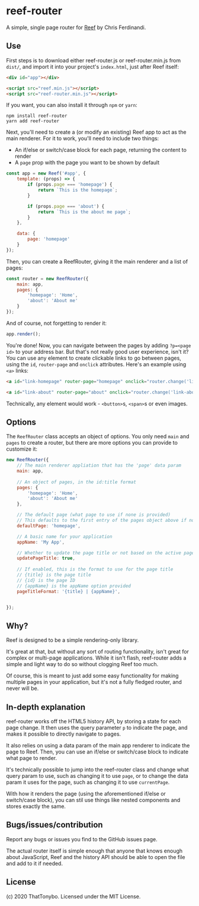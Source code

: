 # reef-router
A simple, single page router for [Reef](https://github.com/cferdinandi/reef) by Chris Ferdinandi.

## Use
First steps is to download either reef-router.js or reef-router.min.js from `dist/`, and import it into your project's `index.html`, just after Reef itself:
```html
<div id="app"></div>

<script src="reef.min.js"></script>
<script src="reef-router.min.js"></script>
```
If you want, you can also install it through `npm` or `yarn`:
```
npm install reef-router
yarn add reef-router
```

Next, you'll need to create a (or modify an existing) Reef app to act as the main renderer. For it to work, you'll need to include two things:
* An if/else or switch/case block for each page, returning the content to render
* A `page` prop with the page you want to be shown by default
```js
const app = new Reef('#app', {
	template: (props) => {
		if (props.page === 'homepage') {
			return `This is the homepage`;
		}

		if (props.page === 'about') {
			return `This is the about me page`;
		}
	},

	data: {
		page: 'homepage'
	}
});
```

Then, you can create a ReefRouter, giving it the main renderer and a list of pages:
```js
const router = new ReefRouter({
	main: app,
	pages: {
		'homepage': 'Home',
		'about': 'About me'
	}
});
```

And of course, not forgetting to render it:
```js
app.render();
```

You're done! Now, you can navigate between the pages by adding `?p=<page id>` to your address bar. But that's not really good user experience, isn't it? You can use any element to create clickable links to go between pages, using the `id`, `router-page` and `onclick` attributes. Here's an example using `<a>` links:
```html
<a id="link-homepage" router-page="homepage" onclick="router.change('link-homepage');">Home</a>

<a id="link-about" router-page="about" onclick="router.change('link-about');">About me</a>
```
Technically, any element would work - `<button>`s, `<span>`s or even images.

## Options
The `ReefRouter` class accepts an object of options. You only need `main` and `pages` to create a router, but there are more options you can provide to customize it:
```js
new ReefRouter({
    // The main renderer appliation that has the 'page' data param
    main: app,
    
    // An object of pages, in the id:title format
	pages: {
		'homepage': 'Home',
		'about': 'About me'
    },

    // The default page (what page to use if none is provided)
    // This defaults to the first entry of the pages object above if none is provided
    defaultPage: 'homepage',

    // A basic name for your application
    appName: 'My App',

    // Whether to update the page title or not based on the active page
    updatePageTitle: true,
    
    // If enabled, this is the format to use for the page title
    // {title} is the page title
    // {id} is the page ID
    // {appName} is the appName option provided
    pageTitleFormat: '{title} | {appName}',


});
```

## Why?
Reef is designed to be a simple rendering-only library.

It's great at that, but without any sort of routing functionality, isn't great for complex or multi-page applications. While it isn't flash, reef-router adds a simple and light way to do so without clogging Reef too much.

Of course, this is meant to just add some easy functionality for making multiple pages in your application, but it's not a fully fledged router, and never will be.

## In-depth explanation
reef-router works off the HTML5 history API, by storing a state for each page change. It then uses the query parameter `p` to indicate the page, and makes it possible to directly navigate to pages.

It also relies on using a data param of the main app renderer to indicate the page to Reef. Then, you can use an if/else or switch/case block to indicate what page to render.

It's technically possible to jump into the reef-router class and change what query param to use, such as changing it to use `page`, or to change the data param it uses for the page, such as changing it to use `currentPage`.

With how it renders the page (using the aforementioned if/else or switch/case block), you can stil use things like nested components and stores exactly the same.

## Bugs/issues/contribution
Report any bugs or issues you find to the GitHub issues page.

The actual router itself is simple enough that anyone that knows enough about JavaScript, Reef and the history API should be able to open the file and add to it if needed.

## License
(c) 2020 ThatTonybo. Licensed under the MIT License.